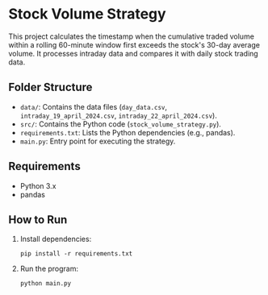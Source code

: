 # Stock Volume Strategy

This project calculates the timestamp when the cumulative traded volume within a rolling 60-minute window first exceeds the stock's 30-day average volume. It processes intraday data and compares it with daily stock trading data.

## Folder Structure

- `data/`: Contains the data files (`day_data.csv`, `intraday_19_april_2024.csv`, `intraday_22_april_2024.csv`).
- `src/`: Contains the Python code (`stock_volume_strategy.py`).
- `requirements.txt`: Lists the Python dependencies (e.g., pandas).
- `main.py`: Entry point for executing the strategy.

## Requirements

- Python 3.x
- pandas

## How to Run

1. Install dependencies:
    ```
    pip install -r requirements.txt
    ```

2. Run the program:
    ```
    python main.py
    ```